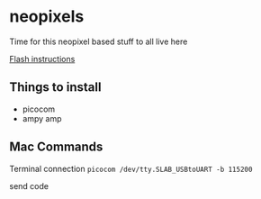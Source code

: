 # neopixels
Time for this neopixel based stuff to all live here

[Flash instructions](https://docs.micropython.org/en/latest/esp8266/tutorial/intro.html)

## Things to install
* picocom
* ampy
amp
## Mac Commands
Terminal connection
```picocom /dev/tty.SLAB_USBtoUART -b 115200```

send code
